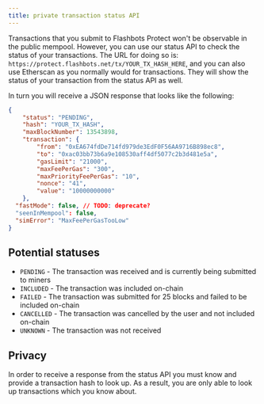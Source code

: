 ```yaml
---
title: private transaction status API
---
```


Transactions that you submit to Flashbots Protect won't be observable in the public mempool. However, you can use our status API to check the status of your transactions. The URL for doing so is: `https://protect.flashbots.net/tx/YOUR_TX_HASH_HERE`, and you can also use Etherscan as you normally would for transactions. They will show the status of your transaction from the status API as well.

In turn you will receive a JSON response that looks like the following:

```json
{
    "status": "PENDING",
    "hash": "YOUR_TX_HASH",
    "maxBlockNumber": 13543898,
    "transaction": {
        "from": "0xEA674fdDe714fd979de3EdF0F56AA9716B898ec8",
        "to": "0xac03bb73b6a9e108530aff4df5077c2b3d481e5a",
        "gasLimit": "21000",
        "maxFeePerGas": "300",
        "maxPriorityFeePerGas": "10",
        "nonce": "41",
        "value": "10000000000"
    },
  "fastMode": false, // TODO: deprecate?
  "seenInMempool": false,
  "simError": "MaxFeePerGasTooLow"
}
```

## Potential statuses

* `PENDING` - The transaction was received and is currently being submitted to miners
* `INCLUDED` - The transaction was included on-chain
* `FAILED` - The transaction was submitted for 25 blocks and failed to be included on-chain
* `CANCELLED` - The transaction was cancelled by the user and not included on-chain
* `UNKNOWN` - The transaction was not received

## Privacy

In order to receive a response from the status API you must know and provide a transaction hash to look up. As a result, you are only able to look up transactions which you know about.

